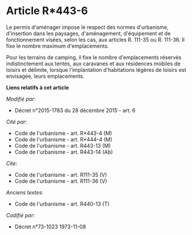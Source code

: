 # Article R*443-6

Le permis d'aménager impose le respect des normes d'urbanisme, d'insertion dans les paysages, d'aménagement, d'équipement et
de fonctionnement visées, selon les cas, aux articles R. 111-35 ou R. 111-36. Il fixe le nombre maximum d'emplacements.

Pour les terrains de camping, il fixe le nombre d'emplacements réservés indistinctement aux tentes, aux caravanes et aux
résidences mobiles de loisirs et délimite, lorsque l'implantation d'habitations légères de loisirs est envisagée, leurs
emplacements.

**Liens relatifs à cet article**

_Modifié par_:

  - Décret n°2015-1783 du 28 décembre 2015 - art. 6

_Cité par_:

  - Code de l'urbanisme - art. R*443-4 (M)
  - Code de l'urbanisme - art. R*444-4 (M)
  - Code de l'urbanisme - art. R443-13 (M)
  - Code de l'urbanisme - art. R443-14 (Ab)

_Cite_:

  - Code de l'urbanisme - art. R111-35 (V)
  - Code de l'urbanisme - art. R111-36 (V)

_Anciens textes_:

  - Code de l'urbanisme - art. R440-13 (T)

_Codifié par_:

  - Décret n°73-1023 1973-11-08
